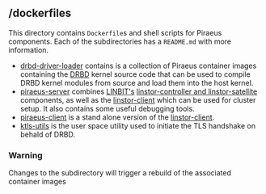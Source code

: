 ## /dockerfiles

This directory contains `Dockerfile`s and shell scripts for Piraeus components. Each of the subdirectories has
a `README.md` with more information.

- [drbd-driver-loader](dockerfiles/drbd-driver-loader) contains is a collection of Piraeus container images
  containing the [DRBD](https://github.com/LINBIT/drbd-9.0) kernel source code that can be used to compile DRBD
  kernel modules from source and load them into the host kernel.
- [piraeus-server](dockerfiles/piraeus-server) combines [LINBIT's](https://www.linbit.com)
  [linstor-controller and linstor-satellite](https://github.com/LINBIT/linstor-server) components, as well as the
  [linstor-client](https://github.com/LINBIT/linstor-client) which can be used for cluster setup.  It also
  contains some useful debugging tools.
- [piraeus-client](dockerfiles/piraeus-client) is a stand alone version of the [linstor-client](https://github.com/LINBIT/linstor-client).
- [ktls-utils](./ktls-utils) is the user space utility used to initiate the TLS handshake on behald of DRBD.

### Warning
Changes to the subdirectory will trigger a rebuild of the associated container images
